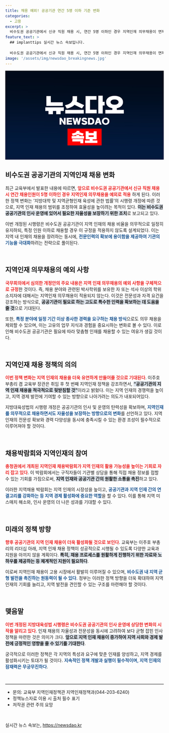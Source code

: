 ```yaml
---
title: 채용 예외! 공공기관 연간 5명 이하 기준 변화
categories:
  - 고용
excerpt: >
  비수도권 공공기관에서 신규 직원 채용 시, 연간 5명 이하인 경우 지역인재 의무채용이 면제됩니다. 정부의 이번 개정은 채용의 자율성을 높이기 위한 조치로, 전문인력 채용에 유리한 환경을 조성할 전망입니다.
feature_text: >
  ## implanttips 실시간 뉴스 속보입니다.

  비수도권 공공기관에서 신규 직원 채용 시, 연간 5명 이하인 경우 지역인재 의무채용이 면제됩니다. 정부의 이번 개정은 채용의 자율성을 높이기 위한 조치로, 전문인력 채용에 유리한 환경을 조성할 전망입니다.
image: '/assets/img/newsdao_breakingnews.jpg'
---
```


<p><img src="/assets/img/newsdao_breakingnews.jpg" alt="implanttips 속보" /></p>

<h2 data-ke-size="size26">비수도권 공공기관의 지역인재 채용 변화</h2>

<p data-ke-size="size16">최근 교육부에서 발표한 내용에 따르면, <b><span style="color: #ee2323;">앞으로 비수도권 공공기관에서 신규 직원 채용 시 연간 채용인원이 5명 이하인 경우 지역인재 의무채용을 예외로 적용</span></b> 하게 된다. 이러한 정책 변화는 ‘지방대학 및 지역균형인재 육성에 관한 법률’의 시행령 개정에 따른 것으로, 지역 인재 채용의 범위를 조정하여 효율성을 높이려는 목적이 있다. <b><span style="background-color: #21538527;">이는 비수도권 공공기관의 인사 운영에 있어서 필요한 자율성을 보장하기 위한 조치</span></b>로 보고되고 있다.</p>

<p data-ke-size="size16">이번 개정된 시행령은 비수도권 공공기관이 지역 인재의 채용 비율을 의무적으로 일정히 유지하되, 특정 인원 이하로 채용할 경우 이 규정을 적용하지 않도록 설계되었다. 이는 지역 내 인재의 채용을 장려하는 동시에, <b><span style="color: #1a5490;">전문인력의 확보에 용이함을 제공하여 기관의 기능을 극대화</span></b>하려는 전략으로 풀이된다.</p>

<p data-ke-size="size16">&nbsp;</p>

<h2 data-ke-size="size26">지역인재 의무채용의 예외 사항</h2>

<p data-ke-size="size16"><b><span style="color: #ee2323;">국무회의에서 심의한 개정안의 주요 내용은 지역 인재 의무채용의 예외 사항을 구체적으로 규정</span></b>한 것이다. 즉, 채용 분야와 관련된 박사학위를 보유한 자 또는 석사 이상의 학위 소지자에 대해서는 지역인재 의무채용이 적용되지 않는다. 이것은 전문성과 자격 요건을 강조하는 방식으로, <b><span style="background-color: #21538527;">공공기관이 필요로 하는 고도로 특수한 인력을 확보하는 데 도움을 줄 것</span></b>으로 기대된다.</p>

<p data-ke-size="size16">또한, <b><span style="color: #1a5490;">특정 분야에 일정 기간 이상 종사한 경력을 요구하는 채용 방식</span></b>으로도 의무 채용을 제외할 수 있으며, 이는 고유의 업무 지식과 경험을 중요시하는 변화로 볼 수 있다. 이로 인해 비수도권 공공기관은 필요에 따라 맞춤형 인재를 채용할 수 있는 여유가 생길 것이다.</p>

<p data-ke-size="size16">&nbsp;</p>

<h2 data-ke-size="size26">지역인재 채용 정책의 의의</h2>

<p data-ke-size="size16"><b><span style="color: #ee2323;">이번 정책 변화는 지역 인재의 채용을 더욱 유연하게 만들어줄 것으로 기대된다</span></b>. 이주호 부총리 겸 교육부 장관은 취임 후 첫 번째 지역인재 정책을 강조하면서, <b><span style="background-color: #21538527;">“공공기관의 지역 인재 채용을 적극적으로 뒷받침할 것”</span></b>이라고 밝혔다. 이는 지역 인재의 경쟁력을 높이고, 지역 경제 발전에 기여할 수 있는 방향으로 나아가려는 의도가 내포되어있다.</p>

<p data-ke-size="size16">지방대육성법의 시행령 개정은 공공기관의 인사 및 운영의 탄력성을 확보하며, <b><span style="color: #1a5490;">지역인재를 의무적으로 채용하면서도 자율성을 보장하는 방향으로의 변화</span></b>를 선언하고 있다. 지역 인재의 전문성 확보와 경력 다양성을 동시에 충족시킬 수 있는 환경 조성이 필수적으로 이루어져야 할 것이다.</p>

<p data-ke-size="size16">&nbsp;</p>

<h2 data-ke-size="size26">채용박람회와 지역인재의 참여</h2>

<p data-ke-size="size16"><b><span style="color: #ee2323;">충청권에서 개최된 지역인재 채용박람회가 지역 인재의 활용 가능성을 높이는 기회로 자리 잡고 있다</span></b>. 이 박람회에서는 구직자들이 기관별 상담을 통해 직접 채용 정보를 접할 수 있는 기회를 가짐으로써, <b><span style="background-color: #21538527;">지역 인재와 공공기관 간의 원활한 소통을 촉진</span></b>하고 있다.</p>

<p data-ke-size="size16">이러한 지역채용 박람회는 지역 인재의 시장성을 높이고, <b><span style="color: #1a5490;">공공기관과 지역 인재 간의 연결고리를 강화하는 등 지역 경제 활성화에 중요한 역할</span></b>을 할 수 있다. 이를 통해 지역 미스매치 해소와, 인사 운영의 더 나은 성과를 기대할 수 있다.</p>

<p data-ke-size="size16">&nbsp;</p>

<h2 data-ke-size="size26">미래의 정책 방향</h2>

<p data-ke-size="size16"><b><span style="color: #ee2323;">향후 공공기관의 지역 인재 채용이 더욱 활성화될 것으로 보인다</span></b>. 교육부는 이주호 부총리의 리더십 아래, 지역 인재 채용 정책이 성공적으로 시행될 수 있도록 다양한 교육과 지원을 아끼지 않을 계획이다. <b><span style="background-color: #21538527;">특히, 채용 프로세스를 원활하게 진행하기 위한 자료와 노하우를 제공하는 등 체계적인 지원이 필요하다</span></b>.</p>

<p data-ke-size="size16">이로써 지역인재 채용이 고용 시장에서 활발히 이루어질 수 있으며, <b><span style="color: #1a5490;">비수도권 내 지역 균형 발전을 촉진하는 원동력이 될 수 있다</span></b>. 정부는 이러한 정책 방향을 더욱 확대하여 지역 인재의 기회를 늘리고, 지역 발전을 견인할 수 있는 구조를 마련해야 할 것이다.</p>

<p data-ke-size="size16">&nbsp;</p>

<h2 data-ke-size="size26">맺음말</h2>

<p data-ke-size="size16"><b><span style="color: #ee2323;">이번 개정된 지방대육성법 시행령은 비수도권 공공기관의 인사 운영에 상당한 변화의 시작을 알리고 있다</span></b>. 인재 채용의 자율성과 전문성을 동시에 고려하여 보다 균형 잡힌 인사 정책을 마련한 것은 의미가 크다. <b><span style="background-color: #21538527;">앞으로 지역 인재 채용이 증가하여 지역 사회와 경제 발전에 긍정적인 영향을 줄 수 있기를 기대한다</span></b>.</p>

<p data-ke-size="size16">궁극적으로 이러한 정책은 각 지역의 특성과 요구에 맞춘 인재를 양성하고, 지역 경제를 활성화시키는 토대가 될 것이다. <b><span style="color: #1a5490;">지속적인 정책 개발과 실행이 필수적이며, 지역 인재의 잠재력은 무궁무진하다</span></b>.</p>

<p data-ke-size="size16">&nbsp;</p>

<hr style="height: 1px; border:none; border-top:1px solid #ccc;" />

<ul>
    <li>문의: 교육부 지역인재정책관 지역인재정책과(044-203-6240)</li>
    <li>정책뉴스자료 이용 시 출처 필수 표기</li>
    <li>저작권 관련 주의 요망</li>
</ul>

<p data-ke-size="size16">&nbsp;</p>
실시간 뉴스 속보는, <a href="https://newsdao.kr" rel="dofollow">https://newsdao.kr</a>


